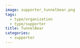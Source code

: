 ```yaml
---
image: supporter_tunnelbear.png
tags:
  - type/organization
  - type/supporter
title: TunnelBear
categories:
  - supporter
---
```

